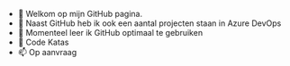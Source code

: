 - 👋 Welkom op mijn GitHub pagina.
- 👀 Naast GitHub heb ik ook een aantal projecten staan in Azure DevOps
- 🌱 Momenteel leer ik GitHub optimaal te gebruiken
- 💞️ Code Katas 
- 📫 Op aanvraag 
